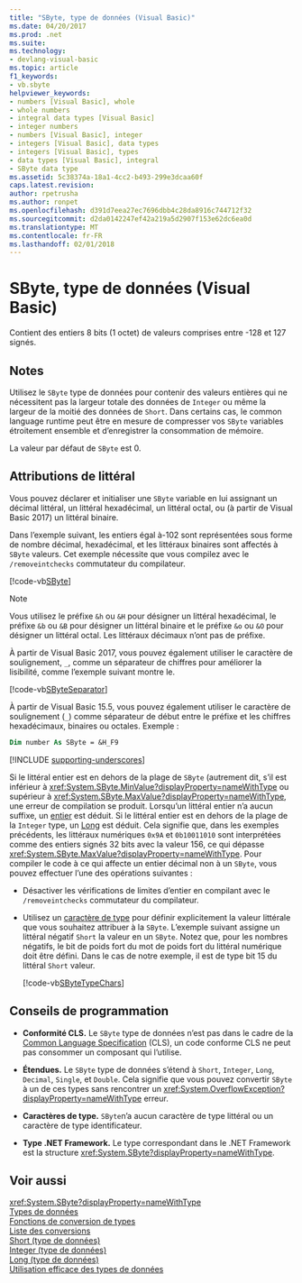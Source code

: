 ```yaml
---
title: "SByte, type de données (Visual Basic)"
ms.date: 04/20/2017
ms.prod: .net
ms.suite: 
ms.technology:
- devlang-visual-basic
ms.topic: article
f1_keywords:
- vb.sbyte
helpviewer_keywords:
- numbers [Visual Basic], whole
- whole numbers
- integral data types [Visual Basic]
- integer numbers
- numbers [Visual Basic], integer
- integers [Visual Basic], data types
- integers [Visual Basic], types
- data types [Visual Basic], integral
- SByte data type
ms.assetid: 5c38374a-18a1-4cc2-b493-299e3dcaa60f
caps.latest.revision: 
author: rpetrusha
ms.author: ronpet
ms.openlocfilehash: d391d7eea27ec7696dbb4c28da8916c744712f32
ms.sourcegitcommit: d2da0142247ef42a219a5d2907f153e62dc6ea0d
ms.translationtype: MT
ms.contentlocale: fr-FR
ms.lasthandoff: 02/01/2018
---
```

# <a name="sbyte-data-type-visual-basic"></a>SByte, type de données (Visual Basic)

Contient des entiers 8 bits (1 octet) de valeurs comprises entre -128 et 127 signés.  
  
## <a name="remarks"></a>Notes

Utilisez le `SByte` type de données pour contenir des valeurs entières qui ne nécessitent pas la largeur totale des données de `Integer` ou même la largeur de la moitié des données de `Short`. Dans certains cas, le common language runtime peut être en mesure de compresser vos `SByte` variables étroitement ensemble et d’enregistrer la consommation de mémoire.

La valeur par défaut de `SByte` est 0.

## <a name="literal-assignments"></a>Attributions de littéral
  
Vous pouvez déclarer et initialiser une `SByte` variable en lui assignant un décimal littéral, un littéral hexadécimal, un littéral octal, ou (à partir de Visual Basic 2017) un littéral binaire.

Dans l’exemple suivant, les entiers égal à-102 sont représentées sous forme de nombre décimal, hexadécimal, et les littéraux binaires sont affectés à `SByte` valeurs. Cet exemple nécessite que vous compilez avec le `/removeintchecks` commutateur du compilateur.

[!code-vb[SByte](../../../../samples/snippets/visualbasic/language-reference/data-types/numeric-literals.vb#SByte)]  

> [!NOTE] 
> Vous utilisez le préfixe `&h` ou `&H` pour désigner un littéral hexadécimal, le préfixe `&b` ou `&B` pour désigner un littéral binaire et le préfixe `&o` ou `&O` pour désigner un littéral octal. Les littéraux décimaux n’ont pas de préfixe.

À partir de Visual Basic 2017, vous pouvez également utiliser le caractère de soulignement, `_`, comme un séparateur de chiffres pour améliorer la lisibilité, comme l’exemple suivant montre le.

[!code-vb[SByteSeparator](../../../../samples/snippets/visualbasic/language-reference/data-types/numeric-literals.vb#SByteS)]  

À partir de Visual Basic 15.5, vous pouvez également utiliser le caractère de soulignement (`_`) comme séparateur de début entre le préfixe et les chiffres hexadécimaux, binaires ou octales. Exemple :

```vb
Dim number As SByte = &H_F9
```

[!INCLUDE [supporting-underscores](../../../../includes/vb-separator-langversion.md)]

Si le littéral entier est en dehors de la plage de `SByte` (autrement dit, s’il est inférieur à <xref:System.SByte.MinValue?displayProperty=nameWithType> ou supérieur à <xref:System.SByte.MaxValue?displayProperty=nameWithType>, une erreur de compilation se produit. Lorsqu’un littéral entier n’a aucun suffixe, un [entier](integer-data-type.md) est déduit. Si le littéral entier est en dehors de la plage de la `Integer` type, un [Long](long-data-type.md) est déduit. Cela signifie que, dans les exemples précédents, les littéraux numériques `0x9A` et `0b10011010` sont interprétées comme des entiers signés 32 bits avec la valeur 156, ce qui dépasse <xref:System.SByte.MaxValue?displayProperty=nameWithType>. Pour compiler le code à ce qui affecte un entier décimal non à un `SByte`, vous pouvez effectuer l’une des opérations suivantes :

- Désactiver les vérifications de limites d’entier en compilant avec le `/removeintchecks` commutateur du compilateur.

- Utilisez un [caractère de type](../../programming-guide\language-features\data-types/type-characters.md) pour définir explicitement la valeur littérale que vous souhaitez attribuer à la `SByte`. L’exemple suivant assigne un littéral négatif `Short` la valeur en un `SByte`. Notez que, pour les nombres négatifs, le bit de poids fort du mot de poids fort du littéral numérique doit être défini. Dans le cas de notre exemple, il est de type bit 15 du littéral `Short` valeur.

   [!code-vb[SByteTypeChars](../../../../samples/snippets/visualbasic/language-reference/data-types/sbyte-assignment.vb#1)]

## <a name="programming-tips"></a>Conseils de programmation
  
-   **Conformité CLS.** Le `SByte` type de données n’est pas dans le cadre de la [Common Language Specification](http://www.ecma-international.org/publications/standards/Ecma-335.htm) (CLS), un code conforme CLS ne peut pas consommer un composant qui l’utilise.

-   **Étendues.** Le `SByte` type de données s’étend à `Short`, `Integer`, `Long`, `Decimal`, `Single`, et `Double`. Cela signifie que vous pouvez convertir `SByte` à un de ces types sans rencontrer un <xref:System.OverflowException?displayProperty=nameWithType> erreur.
  
-   **Caractères de type.** `SByte`n’a aucun caractère de type littéral ou un caractère de type identificateur.  
  
-   **Type .NET Framework.** Le type correspondant dans le .NET Framework est la structure <xref:System.SByte?displayProperty=nameWithType>.
  
## <a name="see-also"></a>Voir aussi

 <xref:System.SByte?displayProperty=nameWithType>  
 [Types de données](../../../visual-basic/language-reference/data-types/data-type-summary.md)  
 [Fonctions de conversion de types](../../../visual-basic/language-reference/functions/type-conversion-functions.md)  
 [Liste des conversions](../../../visual-basic/language-reference/keywords/conversion-summary.md)  
 [Short (type de données)](../../../visual-basic/language-reference/data-types/short-data-type.md)  
 [Integer (type de données)](../../../visual-basic/language-reference/data-types/integer-data-type.md)  
 [Long (type de données)](../../../visual-basic/language-reference/data-types/long-data-type.md)  
 [Utilisation efficace des types de données](../../../visual-basic/programming-guide/language-features/data-types/efficient-use-of-data-types.md)
